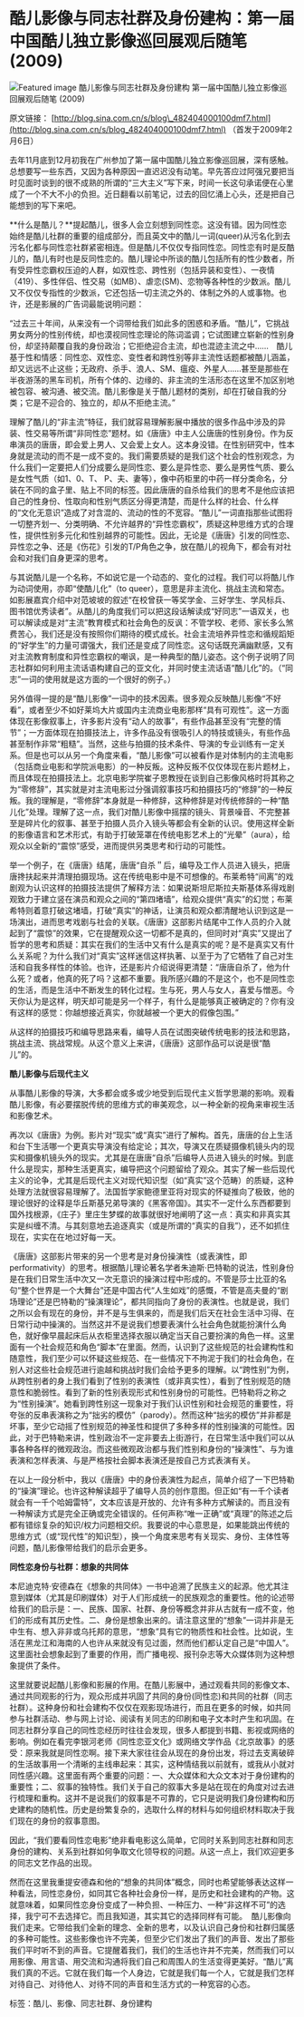 # 酷儿影像与同志社群及身份建构：第一届中国酷儿独立影像巡回展观后随笔 (2009)

![Featured image 酷儿影像与同志社群及身份建构 第一届中国酷儿独立影像巡回展观后随笔  (2009)](https://www.chinaindiefilm.org/wp-content/uploads/2020/07/delia-giandeini-NXhA1buHh7M-unsplash-scaled-20x13.jpg)

原文链接： [http://blog.sina.com.cn/s/blog\_482404000100dmf7.html](http://blog.sina.com.cn/s/blog_482404000100dmf7.html) （首发于2009年2月6日）

去年11月底到12月初我在广州参加了第一届中国酷儿独立影像巡回展，深有感触。总想要写一些东西，又因为各种原因一直迟迟没有动笔。早先答应过阿强兄要把当时见面时谈到的很不成熟的所谓的“三大主义”写下来，时间一长这句承诺便在心里成了一个不大不小的负担。近日翻看以前笔记，过去的回忆涌上心头，还是把自己能想到的写下来吧。

**什么是酷儿？**提起酷儿，很多人会立刻想到同性恋。这没有错。因为同性恋始终是酷儿社群的重要的组成部分，而且英文中的酷儿一词(queer)从污名化到去污名化都与同性恋社群紧密相连。但是酷儿不仅仅专指同性恋。同性恋有时是反酷儿的，酷儿有时也是反同性恋的。酷儿理论中所谈的酷儿包括所有的性少数者，所有受异性恋霸权压迫的人群，如双性恋、跨性别（包括异装和变性）、一夜情（419）、多性伴侣、性交易（如MB）、虐恋(SM)、恋物等各种性的少数派。酷儿又不仅仅专指性的少数派，它还包括一切主流之外的、体制之外的人或事物。也许，还是影展的广告词最能说明问题：

“过去三十年间，从来没有一个词带给我们如此多的困惑和矛盾。“酷儿”，它挑战男女两分的性别传统，却也漠视同性恋理论的陈词滥调；它试图建立崭新的性别身份，却坚持颠覆自我的身份政治；它拒绝迎合主流，却也混迹主流之中……　酷儿基于性和情感：同性恋、双性恋、变性者和跨性别等非主流性话题都被酷儿涵盖，却又远远不止这些；无政府、杀手、浪人、SM、瘟疫、外星人……甚至是那些在半夜游荡的黑车司机，所有个体的、边缘的、非主流的生活形态在这里不加区别地被包容、被沟通、被交流。酷儿影像是关于酷儿题材的类别，却在打破自我的分类；它是不迎合的、独立的，却从不拒绝主流。”

理解了酷儿的“非主流”特征，我们就容易理解影展中播放的很多作品中涉及的异装、性交易等所谓“非同性恋”题材。如《唐唐》中主人公唐唐的性别身份。作为反串演员的唐唐，即会爱上男人、又会爱上女人。这本身没错。在性别研究中，性本身就是流动的而不是一成不变的。我们需要质疑的是我们这个社会的性别观念，为什么我们一定要把人们分成要么是同性恋、要么是异性恋、要么是男性气质、要么是女性气质（如1、0、T、 P、夫、妻等），像中药柜里的中药一样分类命名，分装在不同的盒子里、贴上不同的标签。因此唐唐的自杀给我们的思考不是他应该把自己的性身份、性取向和性别气质区分得更清楚，而是什么样的社会、什么样的“文化无意识”造成了对含混的、流动的性的不宽容。“酷儿”一词直指那些试图将一切整齐划一、分类明确、不允许越界的“异性恋霸权”，质疑这种思维方式的合理性，提供性别多元化和性别越界的可能性。因此，无论是《唐唐》引发的同性恋、异性恋之争、还是《伤花》引发的T/P角色之争，放在酷儿的视角下，都会有对社会和对我们自身更深的思考。

与其说酷儿是一个名称，不如说它是一个动态的、变化的过程。我们可以将酷儿作为动词使用，亦即“使酷儿化”（to queer），意思是非主流化、挑战主流和常态。如影展嘉宾介绍中对范坡坡的叙述“在校曾获一等奖学金、三好学生、学风标兵、图书馆优秀读者”。从酷儿的角度我们可以把这段话解读成“好同志”一语双关，也可以解读成是对“主流”教育模式和社会角色的反讽：不管学校、老师、家长多么煞费苦心，我们还是没有按照你们期待的模式成长。社会主流培养异性恋和循规蹈矩的“好学生”的力量可谓强大，我们还是变成了同性恋。这句话既充满幽默感，又有对主流教育制度和异性恋霸权的嘲讽，是一种典型的酷儿姿态。这个例子说明了同志社群如何利用主流话语构建自己的亚文化，并同时使主流话语“酷儿化”的。（“同志”一词的使用就是这方面的一个很好的例子。）

另外值得一提的是“酷儿影像”一词中的技术因素。很多观众反映酷儿影像“不好看”，或者至少不如好莱坞大片或国内主流商业电影那样“具有可观性”。这一方面体现在影像叙事上，许多影片没有“动人的故事”，有些作品甚至没有“完整的情节”；一方面体现在拍摄技法上，许多作品没有很吸引人的特技或镜头，有些作品甚至制作非常“粗糙”。当然，这些与拍摄的技术条件、导演的专业训练有一定关系。但是也可以从另一个角度来看，“酷儿影像”可以被看作是对体制内的主流电影（包括商业电影和学院派电影）的一种反叛。这种反叛不仅仅体现在影片题材上，而且体现在拍摄技法上。北京电影学院崔子恩教授在谈到自己影像风格时将其称之为“零修辞”，其实就是对主流电影过分强调叙事技巧和拍摄技巧的“修辞”的一种反叛。我的理解是，“零修辞”本身就是一种修辞，这种修辞是对传统修辞的一种“酷儿化”处理。理解了这一点，我们对酷儿影像中摇摆的镜头、背景噪音、不完整甚至是碎片化的叙事、甚至于拍摄人员介入镜头等都会有全新的认识。使用这样全新的影像语言和艺术形式，有助于打破笼罩在传统电影艺术上的“光晕”（aura），给观众以全新的“震惊”感受，进而提供另类思考和行动的可能性。

举一个例子，在《唐唐》结尾，唐唐“自杀＂后，编导及工作人员进入镜头，把唐唐搀扶起来并清理拍摄现场。这在传统电影中是不可想像的。布莱希特“间离”的戏剧观为认识这样的拍摄技法提供了解释方法：如果说斯坦尼斯拉夫斯基体系得戏剧观致力于建立竖在演员和观众之间的“第四堵墙”，给观众提供“真实”的幻觉；布莱希特则着意打破这堵墙，打破“真实”的神话，让演员和观众都清醒地认识到这是一场演出，进而思考戏剧与社会的关联。《唐唐》这部影片结尾中工作人员的介入就起到了“震惊”的效果，它在提醒观众这一切都不是真的，但同时对“真实”又提出了哲学的思考和质疑：其实在我们的生活中又有什么是真实的呢？是不是真实又有什么关系呢？为什么我们对“真实”这样迷信这样执著、以至于为了它牺牲了自己对生活和自我多样性的体验。也许，还是影片介绍说得更清楚：“唐唐自杀了，他为什么死？或者，他真的死了吗？这都不重要。我所感兴趣的不是这个，也不是同性恋的生活，而是生活中不断发生的转化过程。生与死，男人与女人，喜爱与憎恶。今天你认为是这样，明天却可能是另一个样子，有什么是能够真正被确定的？你有没有这样的感觉：你越想接近真实，你就越被一个更大的假像包围。”

从这样的拍摄技巧和编导思路来看，编导人员在试图突破传统电影的技法和思路，挑战主流、挑战常规。从这个意义上来讲，《唐唐》这部作品可以说是很“酷儿”的。

**酷儿影像与后现代主义**

从事酷儿影像的导演，大多都会或多或少地受到后现代主义哲学思潮的影响。观看酷儿影像，有必要摆脱传统的思维方式的审美观念，以一种全新的视角来审视生活和影像艺术。

再次以《唐唐》为例。影片对“现实”或“真实”进行了解构。首先，唐唐的台上生活和台下生活哪一个更真实导演没有给定论；其次，导演又在质疑摄像机镜头内的现实和摄像机镜头外的现实。尤其是在唐唐“自杀”后编导人员进入镜头的时候。到底什么是现实，那种生活更真实，编导把这个问题留给了观众。其实了解一些后现代主义的论争，尤其是后现代主义对现代知识型（如“真实”这个范畴）的质疑，这种处理方法就很容易理解了。法国哲学家鲍德里亚将对现实的怀疑推向了极致，他的理论很好的诠释是华丘斯基兄弟导演的《黑客帝国》。其实不一定什么东西都要到国外找根源，《庄子》里庄生梦蝶的故事就很好地阐明了这一点：真实和非真实其实是纠缠不清。与其刻意地去追逐真实（或是所谓的“真实的自我”），还不如抓住现在，实实在在地过好每一天。

《唐唐》这部影片带来的另一个思考是对身份操演性（或表演性，即performativity）的思考。根据酷儿理论著名学者朱迪斯·巴特勒的说法，性别身份是在我们日常生活中次又一次无意识的操演过程中形成的。不管是莎士比亚的名句“整个世界是一个大舞台”还是中国古代“人生如戏”的感慨，不管是高夫曼的“剧场理论”还是巴特勒的“操演理论”，都共同指向了身份的表演性。也就是说，我们之所以会有现在的身份，并不是与生俱来的，而是我们后天在社会生活中习得、在日常行动中操演的。当然这并不是说我们想要表演什么社会角色就能扮演什么角色，就好像早晨起床后从衣柜里选择衣服以确定当天自己要扮演的角色一样。这里面有一个社会规范和角色“脚本”在里面。然而，认识到了这些规范的社会建构性和随意性，我们至少可以怀疑这些规范、在一些情况下不拘泥于我们的社会角色，在别人对这些社会规范进行逾越和挑战时我们会给予更多的理解。以“跨性别”为例，从跨性别者的身上我们看到了性别的表演性（或非真实性），看到了性别规范的随意性和脆弱性。看到了新的性别表现形式和性别身份的可能性。巴特勒将之称之为“性别操演”。她看到跨性别这一现象对于我们认识性别和社会规范的重要性，将夸张的反串表演称之为“拙劣的模仿”（parody）。然而这种“拙劣的模仿”并非都是坏事，至少它动摇了性别规范的神圣性和提供了多种多样的性别操演的可能性。因此，对于巴特勒来讲，性别政治不一定非要去上街游行，在日常生活中我们可以从事各种各样的微观政治。而这些微观政治都与我们性别和身份的“操演性”、与为谁表演和怎样表演、与是严格按社会脚本表演还是按自己方式表演有关。

在以上一段分析中，我以《唐唐》中的身份表演性为起点，简单介绍了一下巴特勒的“操演”理论。也许这种解读超乎了编导人员的创作意图。但正如“有一千个读者就会有一千个哈姆雷特”，文本应该是开放的、允许有多种方式解读的。而且没有一种解读方式是完全正确或完全错误的。任何声称“唯一正确”或“真理”的陈述之后都有错综复杂的知识/权力问题相交织。我要说的中心意思是，如果能跳出传统的思维方式（或“现代性”的知识型），换一个角度来思考有关现实、身份、主体性等问题，酷儿影像带给我们的启示会更多。

**同性恋身份与社群：想象的共同体**

本尼迪克特·安德森在《想象的共同体》一书中追溯了民族主义的起源。他尤其注意到媒体（尤其是印刷媒体）对于人们形成统一的民族观念的重要性。他的论述带给我们的启示是：一、民族、国家、社群、身份等概念并非从古就有一成不变，他们的形成有其历史性。二、身份是想象出来的。请注意这里的“想象”一词并非是无中生有、想入非非或乌托邦的意思，“想象”具有它的物质性和社会性。比如说，生活在黑龙江和海南的人也许从来就没有见过面，然而他们都认定自己是“中国人”。这里面社会想象起到了重要的作用，而广播电视、报刊杂志等大众媒体则为这种想象提供了条件。

这里就要说起酷儿影像和影展的作用。在酷儿影展中，通过观看共同的影像文本、通过共同观影的行为，观众形成并巩固了共同的身份(同性恋)和共同的社群（同志社群）。这种身份和社会建构不仅仅在观影现场进行，而且在更多的时候，如共同参与社群活动、参与网上讨论、阅读有关同志的印刷和电子文本时产生和巩固。在同志社群分享自己的同性恋经历时往往会发现，很多人都提到书籍、影视或网络的影响。例如在看完李银河老师《同性恋亚文化》或网络文学作品《北京故事》的感受：原来我就是同性恋啊。接下来大家往往会从现在的身份出发，将过去支离破碎的生活故事用一个清晰的主线串起来：其实，这种情结我以前就有，或我从小就对同性感兴趣。这里面有两个重要的问题：一、大众媒体和大众文本对于身份建构的重要性；二、叙事的独特性。我们关于自己的叙事大多是站在现在的角度对过去进行梳理和重构。这并不是说我们的叙事是不可靠的，它只是说明我们身份建构和历史建构的随机性。历史是纷繁复杂的，选取什么样的材料与如何组织材料取决于我们现在的身份的叙事意图。

因此，“我们要看同性恋电影”绝非看电影这么简单，它同时关系到同志社群和同志身份的建构、关系到社群如何争取文化领导权的问题。从这一点上，我们欢迎更多的同志文艺作品的出现。

然而在这里我重提安德森和他的“想象的共同体”概念，同时也希望能够表达这样一种看法，同性恋身份，如同其它各种社会身份一样，是历史和社会建构的产物。这就意味着，如果同性恋身份变成了一种负担、一种压力、一种“非这样不可”的选择，我宁可不去选择它。而且我知道，其实其它的选择同样有可能。  酷儿影像向我们走来。它带给我们全新的理念、全新的思考，以及认识自己身份和社群归属感的多种可能性。这些影像也许不完美，但至少它们发出了我们的声音、发出了那些我们平时听不到的声音。它提醒着我们，我们的生活也许并不完美，然而我们可以用影像、用言语、用交流和沟通将我们自己和周围人的生活变得更美好。“酷儿”离我们真的不远。它就在我们每一个人身边，它就是我们每一个人，它就是我们怎样对待自己、对待他人、对待不同的声音和生活方式的一种宽容的心态。

标签：酷儿、影像、同志社群、身份建构
